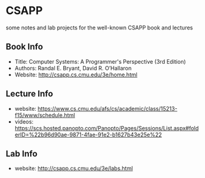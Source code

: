 # CSAPP

some notes and lab projects for the well-known CSAPP book and lectures

## Book Info

- Title: Computer Systems: A Programmer's Perspective (3rd Edition) 
- Authors: Randal E. Bryant, David R. O’Hallaron
- Website: http://csapp.cs.cmu.edu/3e/home.html

## Lecture Info

- website: https://www.cs.cmu.edu/afs/cs/academic/class/15213-f15/www/schedule.html
- videos: https://scs.hosted.panopto.com/Panopto/Pages/Sessions/List.aspx#folderID=%22b96d90ae-9871-4fae-91e2-b1627b43e25e%22

## Lab Info

- website: http://csapp.cs.cmu.edu/3e/labs.html
